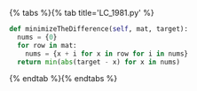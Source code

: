 {% tabs %}{% tab title='LC_1981.py' %}

```py
def minimizeTheDifference(self, mat, target):
  nums = {0}
  for row in mat:
    nums = {x + i for x in row for i in nums}
  return min(abs(target - x) for x in nums)
```

{% endtab %}{% endtabs %}
